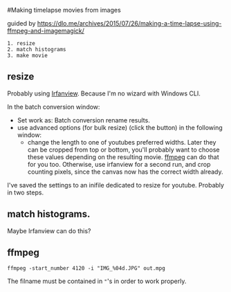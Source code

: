 #Making timelapse movies from images

guided by https://dlo.me/archives/2015/07/26/making-a-time-lapse-using-ffmpeg-and-imagemagick/

	1. resize
	2. match histograms
	3. make movie

## resize
Probably using [Irfanview](irfanview.com "Irfanview").
Because I'm no wizard with Windows CLI.

In the batch conversion window:
- Set work as: Batch conversion rename results.
- use advanced options (for bulk resize) (click the button)
  in the following window:
	- change the length to one of youtubes preferred widths.
	Later they can be cropped from top or bottom,
	you'll probably want to choose these values depending on the resulting movie.
	[ffmpeg](ffmpeg.org "ffmpeg") can do that for you too.
	Otherwise, use irfanview for a second run, and crop counting pixels,
	since the canvas now has the correct width already.

I've saved the settings to an inifile dedicated to resize for youtube.
Probably in two steps.

## match histograms.
Maybe Irfanview can do this?

## ffmpeg

```
ffmpeg -start_number 4120 -i "IMG_%04d.JPG" out.mpg
```

The filname must be contained in `"`'s in order to work properly.
